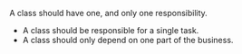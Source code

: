 A class should have one, and only one responsibility.

- A class should be responsible for a single task.
- A class should only depend on one part of the business.